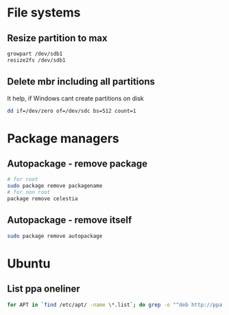 # File systems

## Resize partition to max
```bash
growpart /dev/sdb1
resize2fs /dev/sdb1
```

## Delete mbr including all partitions
It help, if Windows cant create partitions on disk
```bash
dd if=/dev/zero of=/dev/sdc bs=512 count=1
```

# Package managers

## Autopackage - remove package
```bash
# for root
sudo package remove packagename
# for non root
package remove celestia
```

## Autopackage - remove itself
```bash
sudo package remove autopackage
```

# Ubuntu

## List ppa oneliner
```bash
for APT in `find /etc/apt/ -name \*.list`; do grep -o "^deb http://ppa.launchpad.net/[a-z0-9\-]\+/[a-z0-9\-]\+" $APT | while read ENTRY ; do USER=`echo $ENTRY | cut -d/ -f4`; PPA=`echo $ENTRY | cut -d/ -f5`; echo sudo apt-add-repository ppa:$USER/$PPA; done; done
```